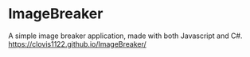 # ImageBreaker
A simple image breaker application, made with both Javascript and C#. https://clovis1122.github.io/ImageBreaker/
